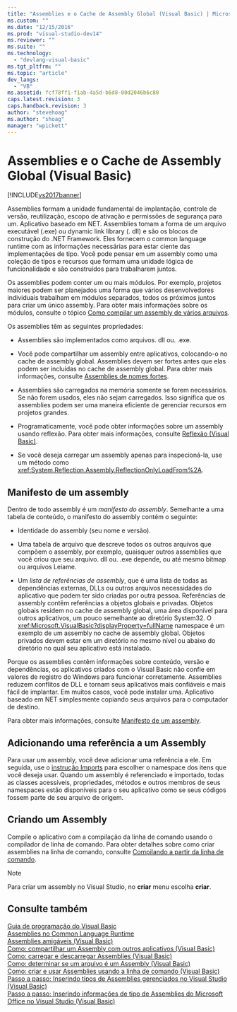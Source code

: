 ```yaml
---
title: "Assemblies e o Cache de Assembly Global (Visual Basic) | Microsoft Docs"
ms.custom: ""
ms.date: "12/15/2016"
ms.prod: "visual-studio-dev14"
ms.reviewer: ""
ms.suite: ""
ms.technology: 
  - "devlang-visual-basic"
ms.tgt_pltfrm: ""
ms.topic: "article"
dev_langs: 
  - "VB"
ms.assetid: fcf78ff1-f1ab-4a5d-b6d8-00d2046b6c80
caps.latest.revision: 3
caps.handback.revision: 3
author: "stevehoag"
ms.author: "shoag"
manager: "wpickett"
---
```

# Assemblies e o Cache de Assembly Global (Visual Basic)
[!INCLUDE[vs2017banner](../../../../csharp/includes/vs2017banner.md)]

Assemblies formam a unidade fundamental de implantação, controle de versão, reutilização, escopo de ativação e permissões de segurança para um. Aplicativo baseado em NET. Assemblies tomam a forma de um arquivo executável \(.exe\) ou dynamic link library \(. dll\) e são os blocos de construção do .NET Framework. Eles fornecem o common language runtime com as informações necessárias para estar ciente das implementações de tipo. Você pode pensar em um assembly como uma coleção de tipos e recursos que formam uma unidade lógica de funcionalidade e são construídos para trabalharem juntos.  
  
 Os assemblies podem conter um ou mais módulos. Por exemplo, projetos maiores podem ser planejados uma forma que vários desenvolvedores individuais trabalham em módulos separados, todos os próximos juntos para criar um único assembly. Para obter mais informações sobre os módulos, consulte o tópico [Como compilar um assembly de vários arquivos](../Topic/How%20to:%20Build%20a%20Multifile%20Assembly.md).  
  
 Os assemblies têm as seguintes propriedades:  
  
-   Assemblies são implementados como arquivos. dll ou. .exe.  
  
-   Você pode compartilhar um assembly entre aplicativos, colocando\-o no cache de assembly global. Assemblies devem ser fortes antes que elas podem ser incluídas no cache de assembly global. Para obter mais informações, consulte [Assemblies de nomes fortes](../Topic/Strong-Named%20Assemblies.md).  
  
-   Assemblies são carregados na memória somente se forem necessários. Se não forem usados, eles não sejam carregados. Isso significa que os assemblies podem ser uma maneira eficiente de gerenciar recursos em projetos grandes.  
  
-   Programaticamente, você pode obter informações sobre um assembly usando reflexão. Para obter mais informações, consulte [Reflexão \(Visual Basic\)](../../../../visual-basic/programming-guide/concepts/reflection.md).  
  
-   Se você deseja carregar um assembly apenas para inspecioná\-la, use um método como <xref:System.Reflection.Assembly.ReflectionOnlyLoadFrom%2A>.  
  
## Manifesto de um assembly  
 Dentro de todo assembly é um *manifesto do assembly*. Semelhante a uma tabela de conteúdo, o manifesto do assembly contém o seguinte:  
  
-   Identidade do assembly \(seu nome e versão\).  
  
-   Uma tabela de arquivo que descreve todos os outros arquivos que compõem o assembly, por exemplo, quaisquer outros assemblies que você criou que seu arquivo. dll ou. .exe depende, ou até mesmo bitmap ou arquivos Leiame.  
  
-   Um *lista de referências de assembly*, que é uma lista de todas as dependências externas, DLLs ou outros arquivos necessidades do aplicativo que podem ter sido criadas por outra pessoa. Referências de assembly contêm referências a objetos globais e privadas. Objetos globais residem no cache de assembly global, uma área disponível para outros aplicativos, um pouco semelhante ao diretório System32. O <xref:Microsoft.VisualBasic?displayProperty=fullName> namespace é um exemplo de um assembly no cache de assembly global. Objetos privados devem estar em um diretório no mesmo nível ou abaixo do diretório no qual seu aplicativo está instalado.  
  
 Porque os assemblies contêm informações sobre conteúdo, versão e dependências, os aplicativos criados com o Visual Basic não confie em valores de registro do Windows para funcionar corretamente. Assemblies reduzem conflitos de DLL e tornam seus aplicativos mais confiáveis e mais fácil de implantar. Em muitos casos, você pode instalar uma. Aplicativo baseado em NET simplesmente copiando seus arquivos para o computador de destino.  
  
 Para obter mais informações, consulte [Manifesto de um assembly](../Topic/Assembly%20Manifest.md).  
  
## Adicionando uma referência a um Assembly  
 Para usar um assembly, você deve adicionar uma referência a ele. Em seguida, use o [instrução Imports](../../../../visual-basic/language-reference/statements/imports-statement-net-namespace-and-type.md) para escolher o namespace dos itens que você deseja usar. Quando um assembly é referenciado e importado, todas as classes acessíveis, propriedades, métodos e outros membros de seus namespaces estão disponíveis para o seu aplicativo como se seus códigos fossem parte de seu arquivo de origem.  
  
## Criando um Assembly  
 Compile o aplicativo com a compilação da linha de comando usando o compilador de linha de comando. Para obter detalhes sobre como criar assemblies na linha de comando, consulte [Compilando a partir da linha de comando](../../../../visual-basic/reference/command-line-compiler/building-from-the-command-line.md).  
  
> [!NOTE]
>  Para criar um assembly no Visual Studio, no **criar** menu escolha **criar**.  
  
## Consulte também  
 [Guia de programação do Visual Basic](../../../../visual-basic/programming-guide/index.md)   
 [Assemblies no Common Language Runtime](../Topic/Assemblies%20in%20the%20Common%20Language%20Runtime.md)   
 [Assemblies amigáveis \(Visual Basic\)](../../../../visual-basic/programming-guide/concepts/assemblies-gac/friend-assemblies.md)   
 [Como: compartilhar um Assembly com outros aplicativos \(Visual Basic\)](../../../../visual-basic/programming-guide/concepts/assemblies-gac/how-to-share-an-assembly-with-other-applications.md)   
 [Como: carregar e descarregar Assemblies \(Visual Basic\)](../../../../visual-basic/programming-guide/concepts/assemblies-gac/how-to-load-and-unload-assemblies.md)   
 [Como: determinar se um arquivo é um Assembly \(Visual Basic\)](../../../../visual-basic/programming-guide/concepts/assemblies-gac/how-to-determine-if-a-file-is-an-assembly.md)   
 [Como: criar e usar Assemblies usando a linha de comando \(Visual Basic\)](../../../../visual-basic/programming-guide/concepts/assemblies-gac/how-to-create-and-use-assemblies-using-the-command-line.md)   
 [Passo a passo: Inserindo tipos de Assemblies gerenciados no Visual Studio \(Visual Basic\)](../Topic/Walkthrough:%20Embedding%20Types%20from%20Managed%20Assemblies%20in%20Visual%20Studio%20\(Visual%20Basic\).md)   
 [Passo a passo: Inserindo informações de tipo de Assemblies do Microsoft Office no Visual Studio \(Visual Basic\)](../../../../visual-basic/programming-guide/concepts/assemblies-gac/walkthrough-embedding-type-information-from-microsoft-office-assemblies-in-vs.md)